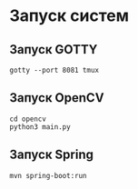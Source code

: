 # Запуск систем
## Запуск GOTTY
    gotty --port 8081 tmux
## Запуск OpenCV
    cd opencv
    python3 main.py
## Запуск Spring
    mvn spring-boot:run